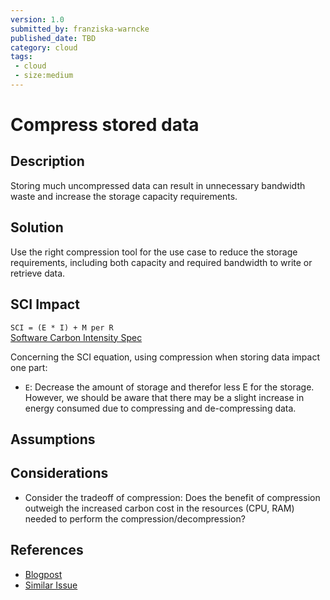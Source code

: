 ```yaml
---
version: 1.0
submitted_by: franziska-warncke
published_date: TBD
category: cloud
tags: 
 - cloud
 - size:medium
---
```


# Compress stored data

## Description

Storing much uncompressed data can result in unnecessary bandwidth waste and increase the storage capacity requirements.

## Solution

Use the right compression tool for the use case to reduce the storage requirements, including both capacity and required bandwidth to write or retrieve data. 

## SCI Impact

`SCI = (E * I) + M per R`  
[Software Carbon Intensity Spec](https://grnsft.org/sci)

Concerning the SCI equation, using compression when storing data impact one part:

- `E`: Decrease the amount of storage and therefor less E for the storage. However, we should be aware that there may be a slight increase in energy consumed due to compressing and de-compressing data.

## Assumptions


## Considerations
- Consider the tradeoff of compression: Does the benefit of compression outweigh the increased carbon cost in the resources (CPU, RAM) needed to perform the compression/decompression?

## References

- [Blogpost](https://lemire.me/blog/2021/06/30/compressing-json-gzip-vs-zstd/)
- [Similar Issue](vitejs/vite#5295)
